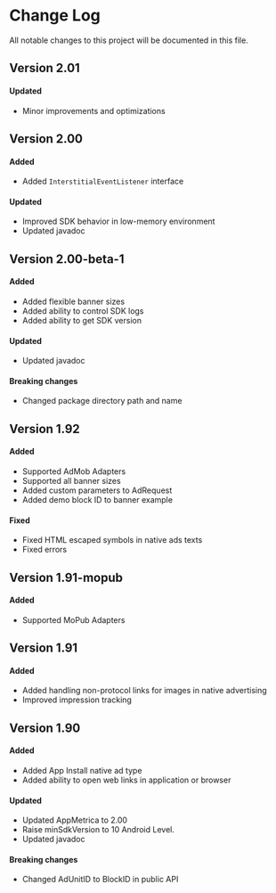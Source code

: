 # Change Log
All notable changes to this project will be documented in this file.

## Version 2.01

#### Updated
* Minor improvements and optimizations

## Version 2.00

#### Added
* Added `InterstitialEventListener` interface

#### Updated
* Improved SDK behavior in low-memory environment
* Updated javadoc

## Version 2.00-beta-1

#### Added
* Added flexible banner sizes
* Added ability to control SDK logs
* Added ability to get SDK version

#### Updated
* Updated javadoc

#### Breaking changes
* Changed package directory path and name

## Version 1.92

#### Added
* Supported AdMob Adapters
* Supported all banner sizes
* Added custom parameters to AdRequest
* Added demo block ID to banner example

#### Fixed
* Fixed HTML escaped symbols in native ads texts
* Fixed errors

## Version 1.91-mopub

#### Added
* Supported MoPub Adapters

## Version 1.91

#### Added
* Added handling non-protocol links for images in native advertising
* Improved impression tracking

## Version 1.90

#### Added
* Added App Install native ad type
* Added ability to open web links in application or browser

#### Updated
* Updated AppMetrica to 2.00
* Raise minSdkVersion to 10 Android Level.
* Updated javadoc

#### Breaking changes
* Changed AdUnitID to BlockID in public API